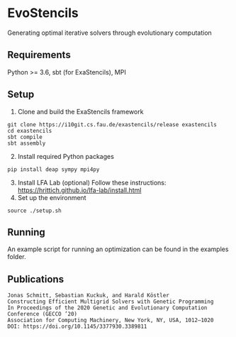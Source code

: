 # EvoStencils
Generating optimal iterative solvers through evolutionary computation
## Requirements
Python >= 3.6, sbt (for ExaStencils), MPI
## Setup
1. Clone and build the ExaStencils framework
```
git clone https://i10git.cs.fau.de/exastencils/release exastencils
cd exastencils
sbt compile
sbt assembly
```
2. Install required Python packages
```
pip install deap sympy mpi4py
```
3. Install LFA Lab (optional)
  Follow these instructions: https://hrittich.github.io/lfa-lab/install.html 
4. Set up the environment
```
source ./setup.sh
```
## Running
An example script for running an optimization can be found in the examples folder.

## Publications

    Jonas Schmitt, Sebastian Kuckuk, and Harald Köstler
    Constructing Efficient Multigrid Solvers with Genetic Programming
    In Proceedings of the 2020 Genetic and Evolutionary Computation Conference (GECCO ’20)   
    Association for Computing Machinery, New York, NY, USA, 1012–1020  
    DOI: https://doi.org/10.1145/3377930.3389811


